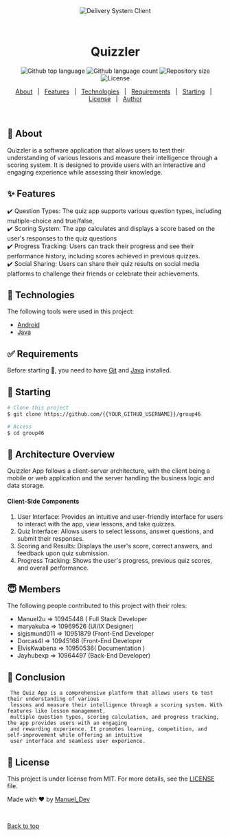 <div align="center" id="top"> 
  <img src="./.github/app.gif" alt="Delivery System Client" />

&#xa0;

  <!-- <a href="https://deliverysystemclient.netlify.app">Demo</a> -->
</div>

<h1 align="center">Quizzler</h1>

<p align="center">
  <img alt="Github top language" src="https://img.shields.io/github/languages/top/{{YOUR_GITHUB_USERNAME}}/delivery-system-client?color=56BEB8">

  <img alt="Github language count" src="https://img.shields.io/github/languages/count/{{YOUR_GITHUB_USERNAME}}/delivery-system-client?color=56BEB8">

  <img alt="Repository size" src="https://img.shields.io/github/repo-size/{{YOUR_GITHUB_USERNAME}}/delivery-system-client?color=56BEB8">

  <img alt="License" src="https://img.shields.io/github/license/{{YOUR_GITHUB_USERNAME}}/delivery-system-client?color=56BEB8">

  <!-- <img alt="Github issues" src="https://img.shields.io/github/issues/{{YOUR_GITHUB_USERNAME}}/delivery-system-client?color=56BEB8" /> -->

  <!-- <img alt="Github forks" src="https://img.shields.io/github/forks/{{YOUR_GITHUB_USERNAME}}/delivery-system-client?color=56BEB8" /> -->

  <!-- <img alt="Github stars" src="https://img.shields.io/github/stars/{{YOUR_GITHUB_USERNAME}}/delivery-system-client?color=56BEB8" /> -->
</p>

<!-- Status -->

<!-- <h4 align="center">
	🚧  Delivery System Client 🚀 Under construction...  🚧
</h4>

<hr> -->

<p align="center">
  <a href="#dart-about">About</a> &#xa0; | &#xa0; 
  <a href="#sparkles-features">Features</a> &#xa0; | &#xa0;
  <a href="#rocket-technologies">Technologies</a> &#xa0; | &#xa0;
  <a href="#white_check_mark-requirements">Requirements</a> &#xa0; | &#xa0;
  <a href="#checkered_flag-starting">Starting</a> &#xa0; | &#xa0;
  <a href="#memo-license">License</a> &#xa0; | &#xa0;
  <a href="https://github.com/{{YOUR_GITHUB_USERNAME}}" target="_blank">Author</a>
</p>

<br>

## :dart: About

Quizzler is a software application that allows users to test their understanding of various lessons and measure their intelligence through a scoring system. It is designed to provide users with an interactive and engaging experience while assessing their knowledge.

## :sparkles: Features

:heavy_check_mark: Question Types: The quiz app supports various question types, including multiple-choice and true/false,\
:heavy_check_mark: Scoring System: The app calculates and displays a score based on the user's responses to the quiz questions\
:heavy_check_mark: Progress Tracking: Users can track their progress and see their performance history, including scores achieved in previous quizzes.\
:heavy_check_mark: Social Sharing: Users can share their quiz results on social media platforms to challenge their friends or celebrate their achievements.

## :rocket: Technologies

The following tools were used in this project:

- [Android](https://android.com/)
- [Java](https://oracle.com/)

## :white_check_mark: Requirements

Before starting :checkered_flag:, you need to have [Git](https://git-scm.com) and [Java](https://nodejs.org/en/) installed.

## :checkered_flag: Starting

```bash
# Clone this project
$ git clone https://github.com/{{YOUR_GITHUB_USERNAME}}/group46

# Access
$ cd group46


```

## :robot: Architecture Overview

   Quizzler App follows a client-server architecture, with the client being a mobile or web application 
   and the server handling the business logic and data storage.

<h4>Client-Side Components</h4>

1.  User Interface: Provides an intuitive and user-friendly interface for users to interact with the app, view lessons, and take quizzes.
2.  Quiz Interface: Allows users to select lessons, answer questions, and submit their responses.
3.  Scoring and Results: Displays the user's score, correct answers, and feedback upon quiz submission.
4.  Progress Tracking: Shows the user's progress, previous quiz scores, and overall performance.



## :innocent: Members

The following people contributed to this project with their roles:

- Manuel2u => 10945448 ( Full Stack Developer
- maryakuba => 10969526 (UI/IX Designer)
- sigismund011 => 10951879 (Front-End Developer
- Dorcas4l => 10945168 (Front-End Developer
- ElvisKwabena => 10950536( Documentation )
- Jayhubexp => 10964497 (Back-End Developer)

## :triangular_flag_on_post: Conclusion

```
 The Quiz App is a comprehensive platform that allows users to test their understanding of various
 lessons and measure their intelligence through a scoring system. With features like lesson management,
 multiple question types, scoring calculation, and progress tracking, the app provides users with an engaging
 and rewarding experience. It promotes learning, competition, and self-improvement while offering an intuitive
 user interface and seamless user experience.

```

## :memo: License

This project is under license from MIT. For more details, see the [LICENSE](LICENSE.md) file.

Made with :heart: by <a href="https://github.com/Manuel2u" target="_blank">Manuel_Dev</a>

&#xa0;

<a href="#top">Back to top</a>


[//]: # "NB: In the previous commits we were working on a BMI calculator and we switched over to the Quiz App ."

#
